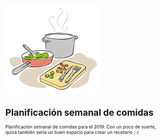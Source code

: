 ![Cooking setup](cooking-setup.png)
# Planificación semanal de comidas
Planificación semanal de comidas para el 2019. Con un poco de suerte, quizá también sería un buen espacio para crear un recetario ;-)
